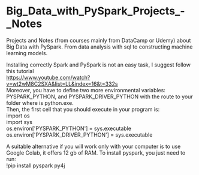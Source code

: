 # Big_Data_with_PySpark_Projects_-_Notes

Projects and Notes (from courses mainly from DataCamp or Udemy) about Big Data with PySpark. From data analysis with sql to constructing machine learning models.  
  
Installing correctly Spark and PySpark is not an easy task, I suggest follow this tutorial  
https://www.youtube.com/watch?v=wt2wM8C2SXA&list=LL&index=16&t=332s  
Moreover, you have to define two more environmental variables: PYSPARK_PYTHON, and PYSPARK_DRIVER_PYTHON with the route to your folder where is python.exe.   
Then, the first cell that you should execute in your program is:     
import os    
import sys    
os.environ['PYSPARK_PYTHON'] = sys.executable    
os.environ['PYSPARK_DRIVER_PYTHON'] = sys.executable    
    
A suitable alternative if you will work only with your computer is to use Google Colab, it offers 12 gb of RAM. To install pyspark, you just need to run:    
!pip install pyspark py4j  
